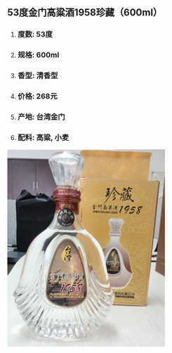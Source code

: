 ## 53度金门高粱酒1958珍藏（600ml）

1. ### 度数: 53度
2. ### 规格: 600ml
3. ### 香型: 清香型
4. ### 价格: 268元
5. ### 产地: 台湾金门
6. ### 配料: 高粱, 小麦

![](/assets/53度金门高粱酒1958珍藏（600ml）.png)

